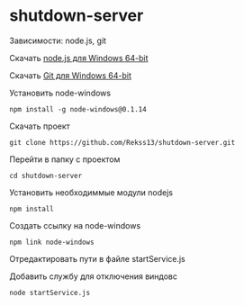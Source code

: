 # shutdown-server

Зависимости:
node.js, git

Скачать [node.js для Windows 64-bit](https://nodejs.org/dist/v16.15.0/node-v16.15.0-x64.msi "Скачать node.js v16.15.0 для Windows 64-bit")

Скачать [Git для Windows 64-bit](https://github.com/git-for-windows/git/releases/download/v2.36.0.windows.1/Git-2.36.0-64-bit.exe "Скачать Git v2.36.0 для Windows 64-bit")

Установить node-windows

```npm install -g node-windows@0.1.14```

Скачать проект

```git clone https://github.com/Rekss13/shutdown-server.git```

Перейти в папку с проектом

```cd shutdown-server```

Установить необходиммые модули nodejs

```npm install```

Создать ссылку на node-windows

```npm link node-windows```

Отредактировать пути в файле startService.js

Добавить службу для отключения виндовс

```node startService.js```
